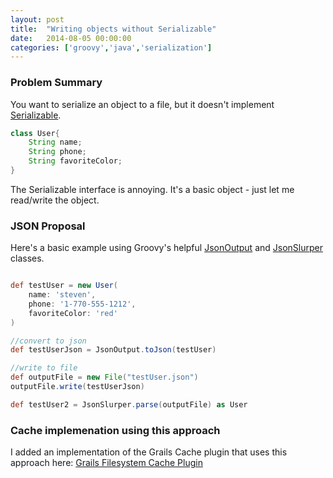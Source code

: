 ```yaml
---
layout: post
title:  "Writing objects without Serializable"
date:   2014-08-05 00:00:00
categories: ['groovy','java','serialization']
---
```


### Problem Summary

You want to serialize an object to a file, but it doesn't implement [Serializable](http://docs.oracle.com/javase/7/docs/api/java/io/Serializable.html).  

```groovy
class User{
    String name;
    String phone;
    String favoriteColor;
}
```

The Serializable interface is annoying.  It's a basic object - just let me read/write the object.


### JSON Proposal

Here's a basic example using Groovy's helpful [JsonOutput](http://groovy.codehaus.org/gapi/groovy/json/JsonOutput.html) and [JsonSlurper](http://groovy.codehaus.org/gapi/groovy/json/JsonSlurper.html) classes.

```groovy

def testUser = new User(
    name: 'steven',
    phone: '1-770-555-1212',
    favoriteColor: 'red'
)

//convert to json
def testUserJson = JsonOutput.toJson(testUser)

//write to file
def outputFile = new File("testUser.json")
outputFile.write(testUserJson)

def testUser2 = JsonSlurper.parse(outputFile) as User

```


### Cache implemenation using this approach

I added an implementation of the Grails Cache plugin that uses this approach here: [Grails Filesystem Cache Plugin](https://github.com/stevenlanders/grails-plugin-cache-filesystem)




